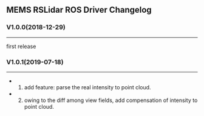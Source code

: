 ## MEMS RSLidar ROS Driver Changelog

### V1.0.0(2018-12-29)
---
first release

### V1.0.1(2019-07-18)
---
* 1. add feature: parse the real intensity to point cloud.
* 2. owing to the diff among view fields, add compensation of intensity to point cloud.




